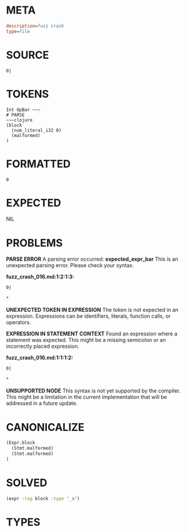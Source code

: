 # META
~~~ini
description=fuzz crash
type=file
~~~
# SOURCE
~~~roc
0|
~~~
# TOKENS
~~~text
Int OpBar ~~~
# PARSE
~~~clojure
(block
  (num_literal_i32 0)
  (malformed)
)
~~~
# FORMATTED
~~~roc
0
~~~
# EXPECTED
NIL
# PROBLEMS
**PARSE ERROR**
A parsing error occurred: **expected_expr_bar**
This is an unexpected parsing error. Please check your syntax.

**fuzz_crash_016.md:1:2:1:3:**
```roc
0|
```
 ^


**UNEXPECTED TOKEN IN EXPRESSION**
The token **<unknown>** is not expected in an expression.
Expressions can be identifiers, literals, function calls, or operators.



**EXPRESSION IN STATEMENT CONTEXT**
Found an expression where a statement was expected.
This might be a missing semicolon or an incorrectly placed expression.

**fuzz_crash_016.md:1:1:1:2:**
```roc
0|
```
^


**UNSUPPORTED NODE**
This syntax is not yet supported by the compiler.
This might be a limitation in the current implementation that will be addressed in a future update.



# CANONICALIZE
~~~clojure
(Expr.block
  (Stmt.malformed)
  (Stmt.malformed)
)
~~~
# SOLVED
~~~clojure
(expr :tag block :type "_a")
~~~
# TYPES
~~~roc
~~~
